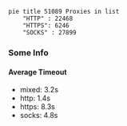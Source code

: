 
```mermaid
pie title 51089 Proxies in list
    "HTTP" : 22468
    "HTTPS": 6246
    "SOCKS" : 27899
```

### Some Info
#### Average Timeout

- mixed: 3.2s
- http: 1.4s
- https: 8.3s
- socks: 4.8s